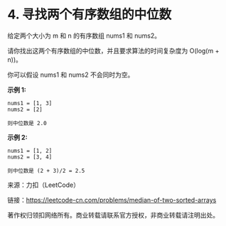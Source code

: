 # 4. 寻找两个有序数组的中位数

给定两个大小为 m 和 n 的有序数组 nums1 和 nums2。

请你找出这两个有序数组的中位数，并且要求算法的时间复杂度为 O(log(m + n))。

你可以假设 nums1 和 nums2 不会同时为空。

**示例 1:**

```text
nums1 = [1, 3]
nums2 = [2]

则中位数是 2.0
```

**示例 2:**

```text
nums1 = [1, 2]
nums2 = [3, 4]

则中位数是 (2 + 3)/2 = 2.5
```

来源：力扣（LeetCode）

链接：https://leetcode-cn.com/problems/median-of-two-sorted-arrays

著作权归领扣网络所有。商业转载请联系官方授权，非商业转载请注明出处。
